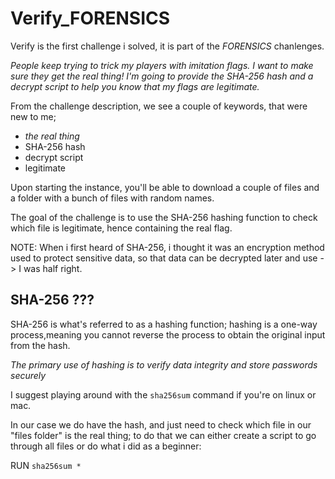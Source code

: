 # Verify_FORENSICS

Verify is the first challenge i solved, it is part of the _FORENSICS_
chanlenges.

_People keep trying to trick my players with imitation flags. I want to make
sure they get the real thing! I'm going to provide the SHA-256 hash and a
decrypt script to help you know that my flags are legitimate._

From the challenge description, we see a couple of keywords, that were new to
me;

- _the real thing_
- SHA-256 hash
- decrypt script
- legitimate

Upon starting the instance, you'll be able to download a couple of files and a
folder with a bunch of files with random names.

The goal of the challenge is to use the SHA-256 hashing function to check which
file is legitimate, hence containing the real flag.

NOTE: When i first heard of SHA-256, i thought it was an encryption method used
to protect sensitive data, so that data can be decrypted later and use - > I was
half right.

## SHA-256 ???

SHA-256 is what's referred to as a hashing function; hashing is a one-way
process,meaning you cannot reverse the process to obtain the original input from
the hash.

_The primary use of hashing is to verify data integrity and store passwords
securely_

I suggest playing around with the `sha256sum` command if you're on linux or mac.

In our case we do have the hash, and just need to check which file in our "files
folder" is the real thing; to do that we can either create a script to go
through all files or do what i did as a beginner:

RUN `sha256sum *`
